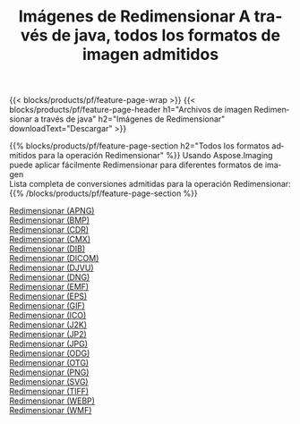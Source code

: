 ﻿---
title: Imágenes de Redimensionar A través de java, todos los formatos de imagen admitidos 
weight: 3920
url: /es/java/resize 
lang: es
langdirlevel: 2
locales: zh-hans,ja,it,ru,de,es,fr,nl,id,lt,pl,pt,vi,tr,ko,zh-hant,ar,hi,th,sv,cs,uk,he
description: Usando Aspose.Imaging puede fácilmente Redimensionar imágenes a través de java
---

{{< blocks/products/pf/feature-page-wrap >}}
{{< blocks/products/pf/feature-page-header h1="Archivos de imagen Redimensionar a través de java" h2="Imágenes de Redimensionar" downloadText="Descargar" >}}


{{% blocks/products/pf/feature-page-section  h2="Todos los formatos admitidos para la operación Redimensionar" %}}
Usando Aspose.Imaging puede aplicar fácilmente Redimensionar para diferentes formatos de imagen
<br/>
Lista completa de conversiones admitidas para la operación Redimensionar:
{{% /blocks/products/pf/feature-page-section %}}
<div class="container-fluid productfamilypage bg-gray">
    <div class="convertypes bg-gray agp-content section">
        <div class="container">
		<div class="row other-converters">
		    <div class='col-md-2 other-converter remove-lp remove-rp'><a href="/imaging/es/java/resize/apng" >Redimensionar (APNG)</a></div><div class='col-md-2 other-converter remove-lp remove-rp'><a href="/imaging/es/java/resize/bmp" >Redimensionar (BMP)</a></div><div class='col-md-2 other-converter remove-lp remove-rp'><a href="/imaging/es/java/resize/cdr" >Redimensionar (CDR)</a></div><div class='col-md-2 other-converter remove-lp remove-rp'><a href="/imaging/es/java/resize/cmx" >Redimensionar (CMX)</a></div><div class='col-md-2 other-converter remove-lp remove-rp'><a href="/imaging/es/java/resize/dib" >Redimensionar (DIB)</a></div><div class='col-md-2 other-converter remove-lp remove-rp'><a href="/imaging/es/java/resize/dicom" >Redimensionar (DICOM)</a></div><div class='col-md-2 other-converter remove-lp remove-rp'><a href="/imaging/es/java/resize/djvu" >Redimensionar (DJVU)</a></div><div class='col-md-2 other-converter remove-lp remove-rp'><a href="/imaging/es/java/resize/dng" >Redimensionar (DNG)</a></div><div class='col-md-2 other-converter remove-lp remove-rp'><a href="/imaging/es/java/resize/emf" >Redimensionar (EMF)</a></div><div class='col-md-2 other-converter remove-lp remove-rp'><a href="/imaging/es/java/resize/eps" >Redimensionar (EPS)</a></div><div class='col-md-2 other-converter remove-lp remove-rp'><a href="/imaging/es/java/resize/gif" >Redimensionar (GIF)</a></div><div class='col-md-2 other-converter remove-lp remove-rp'><a href="/imaging/es/java/resize/ico" >Redimensionar (ICO)</a></div><div class='col-md-2 other-converter remove-lp remove-rp'><a href="/imaging/es/java/resize/j2k" >Redimensionar (J2K)</a></div><div class='col-md-2 other-converter remove-lp remove-rp'><a href="/imaging/es/java/resize/jp2" >Redimensionar (JP2)</a></div><div class='col-md-2 other-converter remove-lp remove-rp'><a href="/imaging/es/java/resize/jpg" >Redimensionar (JPG)</a></div><div class='col-md-2 other-converter remove-lp remove-rp'><a href="/imaging/es/java/resize/odg" >Redimensionar (ODG)</a></div><div class='col-md-2 other-converter remove-lp remove-rp'><a href="/imaging/es/java/resize/otg" >Redimensionar (OTG)</a></div><div class='col-md-2 other-converter remove-lp remove-rp'><a href="/imaging/es/java/resize/png" >Redimensionar (PNG)</a></div><div class='col-md-2 other-converter remove-lp remove-rp'><a href="/imaging/es/java/resize/svg" >Redimensionar (SVG)</a></div><div class='col-md-2 other-converter remove-lp remove-rp'><a href="/imaging/es/java/resize/tiff" >Redimensionar (TIFF)</a></div><div class='col-md-2 other-converter remove-lp remove-rp'><a href="/imaging/es/java/resize/webp" >Redimensionar (WEBP)</a></div><div class='col-md-2 other-converter remove-lp remove-rp'><a href="/imaging/es/java/resize/wmf" >Redimensionar (WMF)</a></div>
                </div>
        </div>
    </div>
</div>
<br/>
